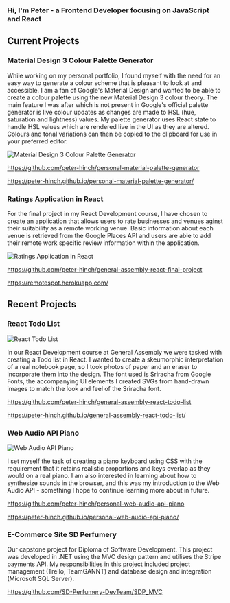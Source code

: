 ### Hi, I'm Peter - a Frontend Developer focusing on JavaScript and React

## Current Projects

### Material Design 3 Colour Palette Generator

While working on my personal portfolio, I found myself with the need for an easy way to generate a colour scheme that is pleasant to look at and accessible. I am a fan of Google's Material Design and wanted to be able to create a colour palette using the new Material Design 3 colour theory. The main feature I was after which is not present in Google's official palette generator is live colour updates as changes are made to HSL (hue, saturation and lightness) values. My palette generator uses React state to handle HSL values which are rendered live in the UI as they are altered. Colours and tonal variations can then be copied to the clipboard for use in your preferred editor.

![Material Design 3 Colour Palette Generator](https://user-images.githubusercontent.com/62582081/166190110-294895da-9d78-4724-b31b-1483165193f8.png)

https://github.com/peter-hinch/personal-material-palette-generator

https://peter-hinch.github.io/personal-material-palette-generator/

### Ratings Application in React

For the final project in my React Development course, I have chosen to create an application that allows users to rate businesses and venues aginst their suitability as a remote working venue. Basic information about each venue is retrieved from the Google Places API and users are able to add their remote work specific review information within the application.

![Ratings Application in React](https://user-images.githubusercontent.com/62582081/160515490-179368fa-dc86-4408-9b42-94909b1d5fd2.png)

https://github.com/peter-hinch/general-assembly-react-final-project

https://remotespot.herokuapp.com/

## Recent Projects

### React Todo List
![React Todo List](https://user-images.githubusercontent.com/62582081/158084900-7397dd14-4d9a-426e-8c62-5ecef7c67c0a.png)

In our React Development course at General Assembly we were tasked with creating a Todo list in React. I wanted to create a skeumorphic interpretation of a real notebook page, so I took photos of paper and an eraser to incorporate them into the design. The font used is Sriracha from Google Fonts, the accompanying UI elements I created SVGs from hand-drawn images to match the look and feel of the Sriracha font.

https://github.com/peter-hinch/general-assembly-react-todo-list

https://peter-hinch.github.io/general-assembly-react-todo-list/

### Web Audio API Piano
![Web Audio API Piano](https://user-images.githubusercontent.com/62582081/158084845-8c711b06-1993-4d63-890f-81752c94d4db.png)

I set myself the task of creating a piano keyboard using CSS with the requirement that it retains realistic proportions and keys overlap as they would on a real piano. I am also interested in learning about how to synthesize sounds in the browser, and this was my introduction to the Web Audio API - something I hope to continue learning more about in future.

https://github.com/peter-hinch/personal-web-audio-api-piano

https://peter-hinch.github.io/personal-web-audio-api-piano/

### E-Commerce Site SD Perfumery

Our capstone project for Diploma of Software Development. This project was developed in .NET using the MVC design pattern and utilises the Stripe payments API. My responsibilities in this project included project management (Trello, TeamGANNT) and database design and integration (Microsoft SQL Server).

https://github.com/SD-Perfumery-DevTeam/SDP_MVC
